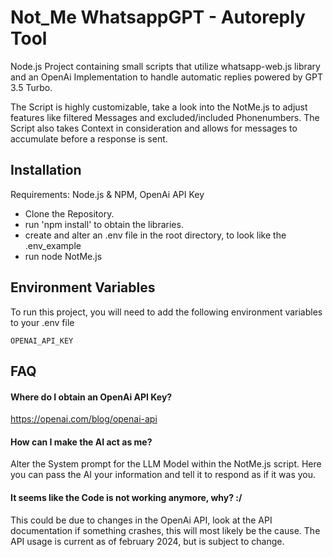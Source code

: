 
# Not_Me WhatsappGPT - Autoreply Tool

Node.js Project containing small scripts that utilize whatsapp-web.js library and an OpenAi Implementation to handle automatic replies powered by GPT 3.5 Turbo.

The Script is highly customizable, take a look into the NotMe.js to adjust features like filtered Messages and excluded/included Phonenumbers. The Script also takes Context in consideration and allows for messages to accumulate before a response is sent.

## Installation

Requirements: Node.js & NPM, OpenAi API Key

- Clone the Repository.
- run 'npm install' to obtain the libraries.
- create and alter an .env file in the root directory, to look like the .env_example
- run node NotMe.js
    
## Environment Variables

To run this project, you will need to add the following environment variables to your .env file

`OPENAI_API_KEY`


## FAQ

#### Where do I obtain an OpenAi API Key?

https://openai.com/blog/openai-api

#### How can I make the AI act as me?

Alter the System prompt for the LLM Model within the NotMe.js script.
Here you can pass the AI your information and tell it to respond as if it was you.

#### It seems like the Code is not working anymore, why? :/

This could be due to changes in the OpenAi API, look at the API documentation if something crashes, this will most likely be the cause.
The API usage is current as of february 2024, but is subject to change.

